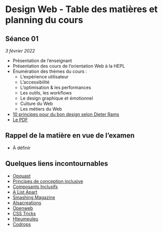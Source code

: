 # Design Web - Table des matières et planning du cours

## Séance 01

*3 février 2022*

- Présentation de l’enseignant
- Présentation des cours de l’orientation Web à la HEPL
- Énumération des thèmes du cours :
	- L’expérience utilisateur
	- L’accessibilité
	- L’optimisation & les performances
	- Les outils, les workflows
	- Le design graphique et émotionnel
	- Culture du Web
	- Les métiers du Web
- [10 principes pour du bon design selon Dieter Rams](https://fr.wikipedia.org/wiki/Dieter_Rams)
- [Le PDF](pdfs/01.pdf)

## Rappel de la matière en vue de l’examen

- À définir

## Quelques liens incontournables
- [Opquast](https://checklists.opquast.com/fr/assurance-qualite-web/)
- [Principes de conception inclusive](https://inclusivedesignprinciples.org/fr/)
- [Composants Inclusifs](https://inclusive-components.design/)
- [A List Apart](http://www.alistapart.com)
- [Smashing Magazine](http://www.smashingmagazine.com)
- [Alsacreations](http://www.alsacreations.com)
- [Openweb](http://openweb.eu.org)
- [CSS Tricks](http://www.css-tricks.com)
- [Hteumeuleu](http://www.hteumeuleu.fr)
- [Codrops](http://tympanus.net/codrops/)
